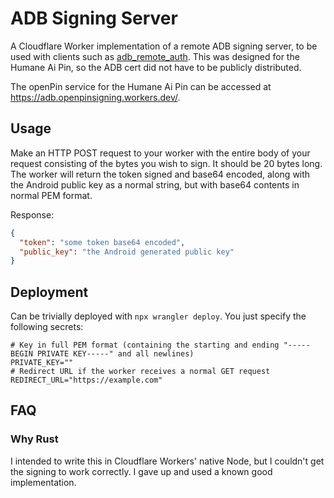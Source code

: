 # ADB Signing Server

A Cloudflare Worker implementation of a remote ADB signing server, to be used with clients such as [adb_remote_auth](https://github.com/openaipin/adb_remote_auth). This was designed for the Humane Ai Pin, so the ADB cert did not have to be publicly distributed.

The openPin service for the Humane Ai Pin can be accessed at https://adb.openpinsigning.workers.dev/.

## Usage

Make an HTTP POST request to your worker with the entire body of your request consisting of the bytes you wish to sign. It should be 20 bytes long. The worker will return the token signed and base64 encoded, along with the Android public key as a normal string, but with base64 contents in normal PEM format.

Response:
```json
{
  "token": "some token base64 encoded",
  "public_key": "the Android generated public key"
}
```

## Deployment

Can be trivially deployed with `npx wrangler deploy`. You just specify the following secrets:

```
# Key in full PEM format (containing the starting and ending "-----BEGIN PRIVATE KEY-----" and all newlines)
PRIVATE_KEY=""
# Redirect URL if the worker receives a normal GET request
REDIRECT_URL="https://example.com"
```

## FAQ

### Why Rust

I intended to write this in Cloudflare Workers' native Node, but I couldn't get the signing to work correctly. I gave up and used a known good implementation.
